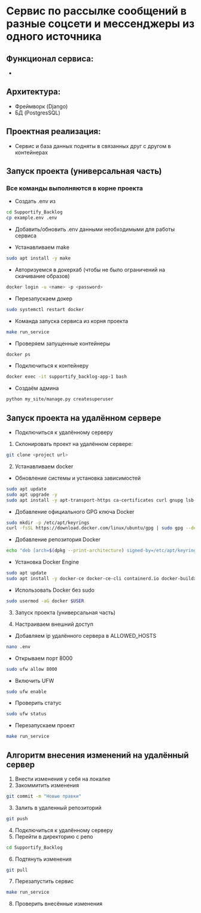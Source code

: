 # Сервис по рассылке сообщений в разные соцсети и мессенджеры из одного источника

## Функционал сервиса:
- 

## Архитектура:
- Фреймворк (Django)
- БД (PostgresSQL)

## Проектная реализация:
- Сервис и база данных подняты в связанных друг с другом в контейнерах


## Запуск проекта (универсальная часть)
### Все команды выполняются в корне проекта
- Создать .env из 
```bash
cd Supportify_Backlog
cp example.env .env
```

- Добавить/обновить .env данными необходимыми для работы сервиса

- Устанавливаем make
```bash
sudo apt install -y make
```

- Авторизуемся в докерхаб (чтобы не было ограничений на скачивание образов)
```bash
docker login -u <name> -p <password>
```

- Перезапускаем докер
```bash
sudo systemctl restart docker
```

- Команда запуска сервиса из корня проекта
```bash
make run_service
```

- Проверяем запущенные контейнеры
```bash
docker ps
```

- Подключиться к контейнеру
```bash
docker exec -it supportify_backlog-app-1 bash
```

- Создаём админа
```bash
python my_site/manage.py createsuperuser
```


## Запуск проекта на удалённом сервере
- Подключиться к удалённому серверу

1. Склонировать проект на удалённом сервере:
```bash
git clone <project url>
``` 

2. Устанавливаем docker
-  Обновление системы и установка зависимостей
```bash
sudo apt update
sudo apt upgrade -y
sudo apt install -y apt-transport-https ca-certificates curl gnupg lsb-release
``` 

- Добавление официального GPG ключа Docker
```bash
sudo mkdir -p /etc/apt/keyrings
curl -fsSL https://download.docker.com/linux/ubuntu/gpg | sudo gpg --dearmor -o /etc/apt/keyrings/docker.gpg
``` 

- Добавление репозитория Docker
```bash
echo "deb [arch=$(dpkg --print-architecture) signed-by=/etc/apt/keyrings/docker.gpg] https://download.docker.com/linux/ubuntu $(lsb_release -cs) stable" | sudo tee /etc/apt/sources.list.d/docker.list > /dev/null
``` 

- Установка Docker Engine
```bash
sudo apt update
sudo apt install -y docker-ce docker-ce-cli containerd.io docker-buildx-plugin docker-compose-plugin
``` 

- Использовать Docker без sudo
```bash
sudo usermod -aG docker $USER
``` 

3. Запуск проекта (универсальная часть)


4. Настраиваем внешний доступ
- Добавляем ip удалённого сервера в ALLOWED_HOSTS
```bash
nano .env
``` 

- Открываем порт 8000
```bash
sudo ufw allow 8000
``` 

- Включить UFW
```bash
sudo ufw enable
``` 

- Проверить статус
```bash
sudo ufw status
``` 

- Перезапускаем проект
```bash
make run_service
```


## Алгоритм внесения изменений на удалённый сервер
1. Внести изменения у себя на локалке
2. Закоммитить изменения 
```bash
git commit -m "Новые правки"
```
3. Залить в удаленный репозиторий
```bash
git push
```
4. Подключиться к удалённому серверу
5. Перейти в директорию с репо
```bash
cd Supportify_Backlog
```
6. Подтянуть изменения
```bash
git pull
```
7. Перезапустить сервис
```bash
make run_service
```
8. Проверить внесённые изменения
